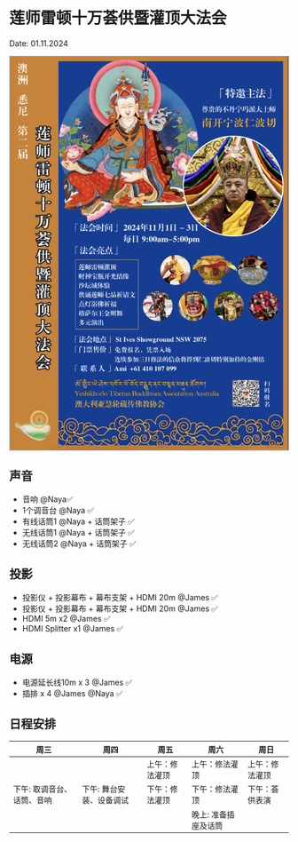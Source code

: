 # 莲师雷顿十万荟供暨灌顶大法会

Date: 01.11.2024

<p align="center"><img style="display: block; width: 600px; margin: 0 auto;" src="./img/2024-10-21-22-49-23.png" alt="no image found"></p>

## 声音
- 音响  @Naya✅
- 1个调音台 @Naya ✅
- 有线话筒1 @Naya  + 话筒架子 ✅
- 无线话筒1 @Naya  + 话筒架子 ✅
- 无线话筒2 @Naya  + 话筒架子 ✅

## 投影
- 投影仪 + 投影幕布 + 幕布支架 + HDMI 20m @James ✅
- 投影仪 + 投影幕布 + 幕布支架 + HDMI 20m @James ✅
- HDMI 5m x2 @James ✅
- HDMI Splitter x1 @James ✅

## 电源 
- 电源延长线10m x 3 @James ✅
- 插排 x 4 @James @Naya  ✅

## 日程安排

| 周三                       | 周四                     | 周五           | 周六                 | 周日           |
| -------------------------- | ------------------------ | -------------- | -------------------- | -------------- |
|                            |                          | 上午：修法灌顶 | 上午：修法灌顶       | 上午：修法灌顶 |
| 下午: 取调音台、话筒、音响 | 下午: 舞台安装、设备调试 | 下午：修法灌顶 | 下午：修法灌顶       | 下午：荟供表演 |
|                            |                          |                | 晚上: 准备插座及话筒 |                |

